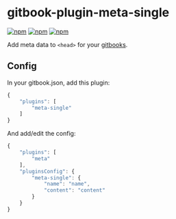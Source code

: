 # gitbook-plugin-meta-single

[![npm](https://img.shields.io/npm/v/gitbook-plugin-meta-single.svg)](https://www.npmjs.com/package/gitbook-plugin-meta-single)
[![npm](https://img.shields.io/npm/dt/gitbook-plugin-meta-single.svg)](https://www.npmjs.com/package/gitbook-plugin-meta-single)
[![npm](https://img.shields.io/npm/l/gitbook-plugin-meta-single.svg)](https://www.npmjs.com/package/gitbook-plugin-meta-single)

Add meta data to `<head>` for your [gitbooks](https://www.gitbook.com/).

## Config

In your gitbook.json, add this plugin:

```javascript
{
    "plugins": [
        "meta-single"
    ]
}
```

And add/edit the config:

```javascript
{
    "plugins": [
        "meta"
    ],
    "pluginsConfig": {
        "meta-single": {
            "name": "name",
            "content": "content"
        }
    }
}
```
